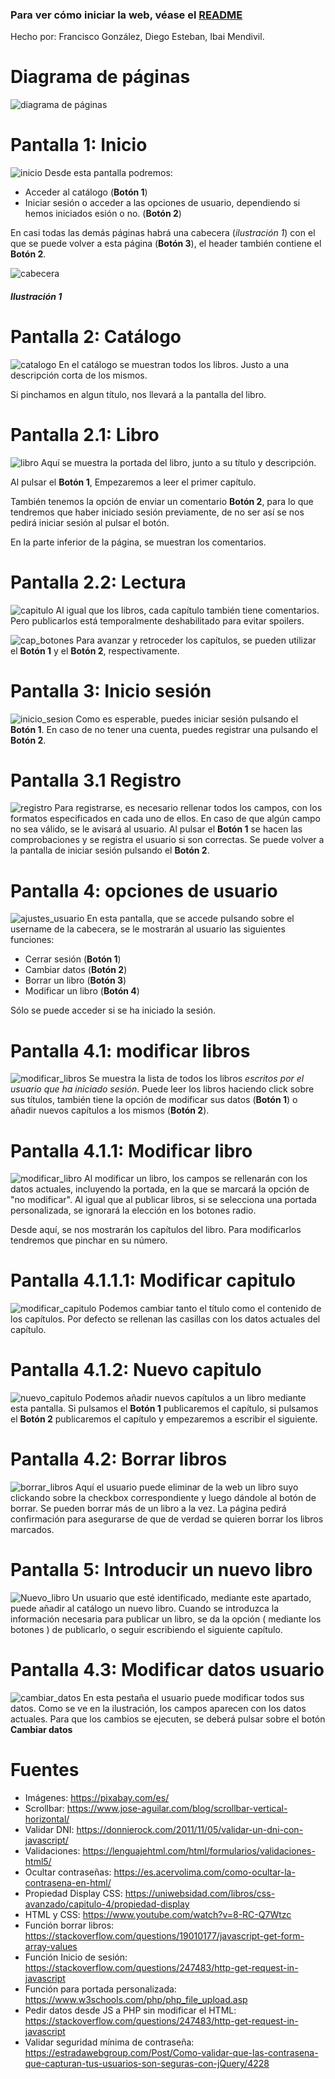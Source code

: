 ### Para ver cómo iniciar la web, véase el [README](https://github.com/Calcoph/librerium/blob/master/README.md)

Hecho por: Francisco González, Diego Esteban, Ibai Mendivil.

# Diagrama de páginas

![diagrama de páginas]

# Pantalla 1: Inicio
![inicio]
Desde esta pantalla podremos:
 * Acceder al catálogo (**Botón 1**)
 * Iniciar sesión o acceder a las opciones de usuario, dependiendo si hemos iniciados esión o no. (**Botón 2**)

En casi todas las demás páginas habrá una cabecera (*ilustración 1*) con el que se puede volver a esta página (**Botón 3**), el header también contiene el **Botón 2**.

![cabecera]
##### Ilustración 1

# Pantalla 2: Catálogo
![catalogo]
En el catálogo se muestran todos los libros. Justo a una descripción corta de los mismos.

Si pinchamos en algun título, nos llevará a la pantalla del libro.

# Pantalla 2.1: Libro
![libro]
Aquí se muestra la portada del libro, junto a su título y descripción.

Al pulsar el **Botón 1**, Empezaremos a leer el primer capítulo.

También tenemos la opción de enviar un comentario **Botón 2**, para lo que tendremos que haber iniciado sesión previamente, de no ser así se nos pedirá iniciar sesión al pulsar el botón.

En la parte inferior de la página, se muestran los comentarios.

# Pantalla 2.2: Lectura
![capitulo]
Al igual que los libros, cada capítulo también tiene comentarios. Pero publicarlos está temporalmente deshabilitado para evitar spoilers.

![cap_botones]
Para avanzar y retroceder los capítulos, se pueden utilizar el **Botón 1** y el **Botón 2**, respectivamente.

# Pantalla 3: Inicio sesión
![inicio_sesion]
Como es esperable, puedes iniciar sesión pulsando el **Botón 1**. En caso de no tener una cuenta, puedes registrar una pulsando el **Botón 2**.

# Pantalla 3.1 Registro
![registro]
Para registrarse, es necesario rellenar todos los campos, con los formatos especificados en cada uno de ellos.
En caso de que algún campo no sea válido, se le avisará al usuario. Al pulsar el **Botón 1** se hacen las comprobaciones y
se registra el usuario si son correctas. Se puede volver a la pantalla de iniciar sesión pulsando el **Botón 2**.

# Pantalla 4: opciones de usuario
![ajustes_usuario]
En esta pantalla, que se accede pulsando sobre el username de la cabecera, se le mostrarán al usuario las siguientes funciones:
 * Cerrar sesión (**Botón 1**)
 * Cambiar datos (**Botón 2**)
 * Borrar un libro (**Botón 3**)
 * Modificar un libro (**Botón 4**)

Sólo se puede acceder si se ha iniciado la sesión.

# Pantalla 4.1: modificar libros
![modificar_libros]
Se muestra la lista de todos los libros *escritos por el usuario que ha iniciado sesión*.
Puede leer los libros haciendo click sobre sus títulos, también tiene la opción de modificar sus datos (**Botón 1**) o añadir nuevos capítulos a los mismos (**Botón 2**).

# Pantalla 4.1.1: Modificar libro
![modificar_libro]
Al modificar un libro, los campos se rellenarán con los datos actuales, incluyendo la portada, en la que se marcará la opción de "no modificar".
Al igual que al publicar libros, si se selecciona una portada personalizada, se ignorará la elección en los botones radio.

Desde aquí, se nos mostrarán los capítulos del libro. Para modificarlos tendremos que pinchar en su número.

# Pantalla 4.1.1.1: Modificar capitulo
![modificar_capitulo]
Podemos cambiar tanto el título como el contenido de los capítulos. Por defecto se rellenan las casillas con los datos actuales del capítulo.

# Pantalla 4.1.2: Nuevo capitulo
![nuevo_capitulo]
Podemos añadir nuevos capítulos a un libro mediante esta pantalla. Si pulsamos el **Botón 1** publicaremos el capítulo, si pulsamos el **Botón 2** publicaremos el capítulo y empezaremos a escribir el siguiente.

# Pantalla 4.2: Borrar libros
![borrar_libros]
Aquí el usuario puede eliminar de la web un libro suyo clickando sobre la checkbox correspondiente y luego dándole al botón de borrar. Se pueden borrar más de un libro a la vez. La página pedirá confirmación para asegurarse de que de verdad se quieren borrar los libros marcados.

# Pantalla 5: Introducir un nuevo libro
![Nuevo_libro]
Un usuario que esté identificado, mediante este apartado, puede añadir al catálogo un nuevo libro.
Cuando se introduzca la información necesaria para publicar un libro, se da la opción ( mediante los botones ) de publicarlo, o seguir escribiendo el siguiente capítulo.

# Pantalla 4.3: Modificar datos usuario
![cambiar_datos]
En esta pestaña el usuario puede modificar todos sus datos. Como se ve en la ilustración, los campos aparecen con los datos actuales. Para que los cambios se ejecuten, se deberá pulsar sobre el botón **Cambiar datos**

# Fuentes
* Imágenes: https://pixabay.com/es/
* Scrollbar: https://www.jose-aguilar.com/blog/scrollbar-vertical-horizontal/
* Validar DNI: https://donnierock.com/2011/11/05/validar-un-dni-con-javascript/
* Validaciones: https://lenguajehtml.com/html/formularios/validaciones-html5/
* Ocultar contraseñas: https://es.acervolima.com/como-ocultar-la-contrasena-en-html/
* Propiedad Display CSS: https://uniwebsidad.com/libros/css-avanzado/capitulo-4/propiedad-display
* HTML y CSS: https://www.youtube.com/watch?v=8-RC-Q7Wtzc
* Función borrar libros: https://stackoverflow.com/questions/19010177/javascript-get-form-array-values
* Función Inicio de sesión: https://stackoverflow.com/questions/247483/http-get-request-in-javascript
* Función para portada personalizada: https://www.w3schools.com/php/php_file_upload.asp
* Pedir datos desde JS a PHP sin modificar el HTML: https://stackoverflow.com/questions/247483/http-get-request-in-javascript
* Validar seguridad mínima de contraseña: https://estradawebgroup.com/Post/Como-validar-que-las-contrasena-que-capturan-tus-usuarios-son-seguras-con-jQuery/4228

[cambiar_datos]: imagenes/cambiar_datos.png
[diagrama de páginas]: imagenes/diagrama_paginas.png
[inicio]: imagenes/index.png
[cabecera]: imagenes/cabecera.png
[catalogo]: imagenes/catalogo.png
[libro]: imagenes/libro.png
[capitulo]: imagenes/capitulo.png
[cap_botones]: imagenes/cap_botones.png
[inicio_sesion]: imagenes/inicio_sesion.png
[Nuevo_libro]: imagenes/Nuevo_libro.png
[ajustes_usuario]: imagenes/ajustes_usuario.png
[modificar_libro]: imagenes/modificar_libro.png
[modificar_capitulo]: imagenes/modificar_capitulo.png
[nuevo_capitulo]: imagenes/nuevo_capitulo.png
[modificar_libros]: imagenes/modificar_libros.png
[borrar_libros]: imagenes/borrar_libros.png 
[registro]: imagenes/registro.png 
